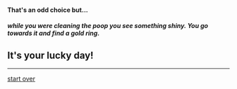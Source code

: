 #### That's an odd choice but...  
##### while you were cleaning the poop you see something shiny. You go towards it and find a gold ring.   
## It's your lucky day!
---  
[start over](start.md)